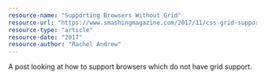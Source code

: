```yaml
---
resource-name: "Supporting Browsers Without Grid"
resource-url: "https://www.smashingmagazine.com/2017/11/css-grid-supporting-browsers-without-grid/"
resource-type: "article"
resource-date: "2017"
resource-author: "Rachel Andrew"
---
```


A post looking at how to support browsers which do not have grid support.